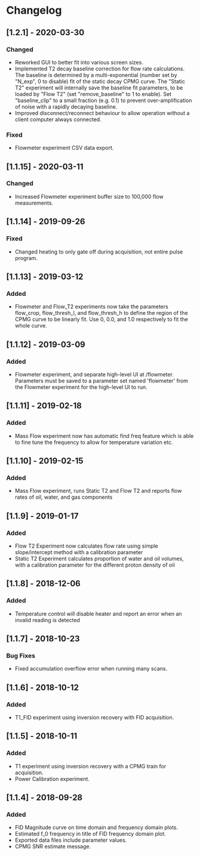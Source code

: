 # Changelog

## [1.2.1] - 2020-03-30
### Changed
- Reworked GUI to better fit into various screen sizes.
- Implemented T2 decay baseline correction for flow rate calculations.
The baseline is determined by a multi-exponential (number set by "N_exp", 0 to disable) fit of the static decay CPMG curve.
The "Static T2" experiment will internally save the baseline fit parameters, to be loaded by "Flow T2" (set "remove_baseline" to 1 to enable).
Set "baseline_clip" to a small fraction (e.g. 0.1) to prevent over-amplification of noise with a rapidly decaying baseline.
- Improved disconnect/reconnect behaviour to allow operation without a client computer always connected.

### Fixed
- Flowmeter experiment CSV data export.

## [1.1.15] - 2020-03-11
### Changed
- Increased Flowmeter experiment buffer size to 100,000 flow measurements.

## [1.1.14] - 2019-09-26
### Fixed
- Changed heating to only gate off during acquisition, not entire pulse program.

## [1.1.13] - 2019-03-12
### Added
- Flowmeter and Flow_T2 experiments now take the parameters flow\_crop,
  flow\_thresh\_l, and flow\_thresh\_h to define the region of the CPMG curve
  to be linearly fit. Use 0, 0.0, and 1.0 respectively to fit the whole curve.


## [1.1.12] - 2019-03-09
### Added
- Flowmeter experiment, and separate high-level UI at /flowmeter.
  Parameters must be saved to a parameter set named 'flowmeter' from the
  Flowmeter experiment for the high-level UI to run.

## [1.1.11] - 2019-02-18
### Added
- Mass Flow experiment now has automatic find freq feature which is
  able to fine tune the frequency to allow for temperature variation etc.

## [1.1.10] - 2019-02-15
### Added
- Mass Flow experiment, runs Static T2 and Flow T2
  and reports flow rates of oil, water, and gas components

## [1.1.9] - 2019-01-17
### Added
- Flow T2 Experiment now calculates flow rate using simple slope/intercept
  method with a calibration parameter
- Static T2 Experiment calculates proportion of water and oil volumes, with a
  calibration parameter for the different proton density of oil

## [1.1.8] - 2018-12-06
### Added
- Temperature control will disable heater and report an error when an invalid
reading is detected

## [1.1.7] - 2018-10-23
### Bug Fixes
- Fixed accumulation overflow error when running many scans.

## [1.1.6] - 2018-10-12
### Added
- T1_FID experiment using inversion recovery with FID acquisition.

## [1.1.5] - 2018-10-11
### Added
- T1 experiment using inversion recovery with a CPMG train for acquisition.
- Power Calibration experiment.

## [1.1.4] - 2018-09-28
### Added
- FID Magnitude curve on time domain and frequency domain plots.
- Estimated f_0 frequency in title of FID frequency domain plot.
- Exported data files include parameter values.
- CPMG SNR estimate message.
